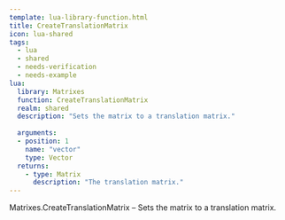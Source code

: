 ```yaml
---
template: lua-library-function.html
title: CreateTranslationMatrix
icon: lua-shared
tags:
  - lua
  - shared
  - needs-verification
  - needs-example
lua:
  library: Matrixes
  function: CreateTranslationMatrix
  realm: shared
  description: "Sets the matrix to a translation matrix."
  
  arguments:
  - position: 1
    name: "vector"
    type: Vector
  returns:
    - type: Matrix
      description: "The translation matrix."
---
```


<div class="lua__search__keywords">
Matrixes.CreateTranslationMatrix &#x2013; Sets the matrix to a translation matrix.
</div>
